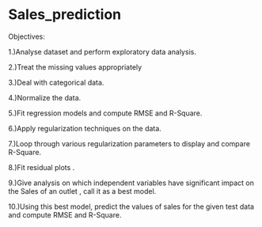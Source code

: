 # Sales_prediction

Objectives:

1.)Analyse dataset and perform exploratory data analysis. 

2.)Treat the missing values appropriately

3.)Deal with categorical data.

4.)Normalize the data.

5.)Fit regression models and compute RMSE and R-Square.

6.)Apply regularization techniques on the data. 

7.)Loop through various regularization parameters to display and compare R-Square.

8.)Fit residual plots .

9.)Give analysis on which independent variables have significant impact on the Sales of an outlet , call it as a best model.

10.)Using this best model, predict the values of sales for the given test data and compute RMSE and R-Square.




